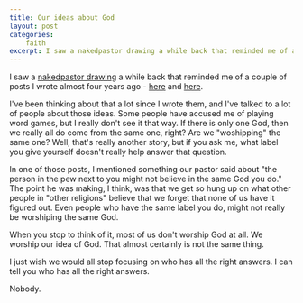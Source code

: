 ```yaml
---
title: Our ideas about God
layout: post
categories:
    faith
excerpt: I saw a nakedpastor drawing a while back that reminded me of a couple of posts I wrote almost four years ago
---
```

I saw a [nakedpastor drawing][np] a while back that reminded me of a couple of posts I wrote almost four years ago - [here][one] and [here][two].

I've been thinking about that a lot since I wrote them, and I've talked to a lot of people about those ideas. Some people have accused me of playing word games, but I really don't see it that way. If there is only one God, then we really all do come from the same one, right? Are we "woshipping" the same one? Well, that's really another story, but if you ask me, what label you give yourself doesn't really help answer that question.

In one of those posts, I mentioned something our pastor said about "the person in the pew next to you might not believe in the same God you do." The point he was making, I think, was that we get so hung up on what other people in "other religions" believe that we forget that none of us have it figured out. Even people who have the same label you do, might not really be worshiping the same God.

When you stop to think of it, most of us don't worship God at all. We worship our idea of God. That almost certainly is not the same thing.

I just wish we would all stop focusing on who has all the right answers. I can tell you who has all the right answers.

Nobody.

[np]: http://nakedpastor.com/2015/01/the-word-god-and-our-ideas-about-god-are-not-god/
[one]: http://www.bsoi.st/2011/06/21/do-christians-and-muslims-worship-the-same-god/
[two]: http://www.bsoi.st/2011/06/22/do-christians-and-muslims-worship-the-same-god-yes-and-no/
